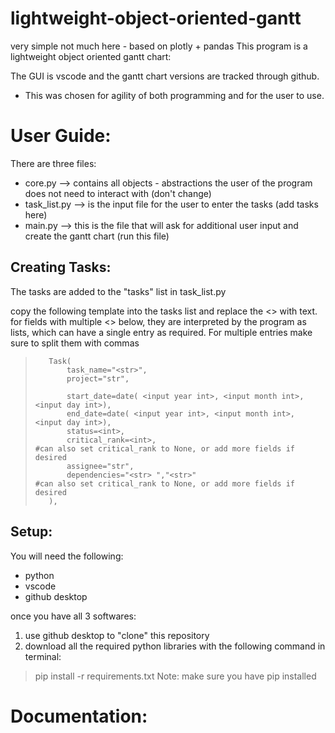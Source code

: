 # lightweight-object-oriented-gantt

very simple not much here - based on plotly + pandas
This program is a lightweight object oriented gantt chart:

The GUI is vscode and the gantt chart versions are tracked through github.
- This was chosen for agility of both programming and for the user to use.

# User Guide:

There are three files:
- core.py --> contains all objects - abstractions the user of the program does not need to interact with (don't change)
- task_list.py --> is the input file for the user to enter the tasks (add tasks here)
- main.py --> this is the file that will ask for additional user input and create the gantt chart (run this file)

## Creating Tasks:
The tasks are added to the "tasks" list in task_list.py

copy the following template into the tasks list and replace the <> with text.
for fields with multiple <> below, they are interpreted by the program as lists, which can have a single entry as required. For multiple entries make sure to split them with commas

>        Task(
>            task_name="<str>",
>            project="str",
>
>            start_date=date( <input year int>, <input month int>, <input day int>),
>            end_date=date( <input year int>, <input month int>, <input day int>),
>            status=<int>,  
>            critical_rank=<int>,                                      #can also set critical_rank to None, or add more fields if desired
>            assignee="str",
>            dependencies="<str> ","<str>"                             #can also set critical_rank to None, or add more fields if desired
>        ),


## Setup:

You will need the following:
- python 
- vscode
- github desktop

once you have all 3 softwares:
1) use github desktop to "clone" this repository
2) download all the required python libraries with the following command in terminal:
> pip install -r requirements.txt
Note: make sure you have pip installed

# Documentation: